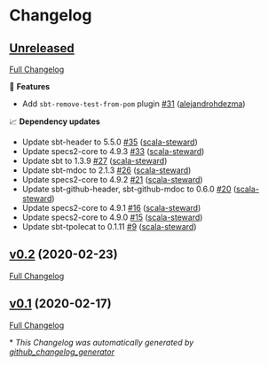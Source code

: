 # Changelog

## [Unreleased](https://github.com/alejandrohdezma/sbt-mdoc-toc/tree/HEAD)

[Full Changelog](https://github.com/alejandrohdezma/sbt-mdoc-toc/compare/v0.2...HEAD)

🚀 **Features**

- Add `sbt-remove-test-from-pom` plugin [\#31](https://github.com/alejandrohdezma/sbt-mdoc-toc/pull/31) ([alejandrohdezma](https://github.com/alejandrohdezma))

📈 **Dependency updates**

- Update sbt-header to 5.5.0 [\#35](https://github.com/alejandrohdezma/sbt-mdoc-toc/pull/35) ([scala-steward](https://github.com/scala-steward))
- Update specs2-core to 4.9.3 [\#33](https://github.com/alejandrohdezma/sbt-mdoc-toc/pull/33) ([scala-steward](https://github.com/scala-steward))
- Update sbt to 1.3.9 [\#27](https://github.com/alejandrohdezma/sbt-mdoc-toc/pull/27) ([scala-steward](https://github.com/scala-steward))
- Update sbt-mdoc to 2.1.3 [\#26](https://github.com/alejandrohdezma/sbt-mdoc-toc/pull/26) ([scala-steward](https://github.com/scala-steward))
- Update specs2-core to 4.9.2 [\#21](https://github.com/alejandrohdezma/sbt-mdoc-toc/pull/21) ([scala-steward](https://github.com/scala-steward))
- Update sbt-github-header, sbt-github-mdoc to 0.6.0 [\#20](https://github.com/alejandrohdezma/sbt-mdoc-toc/pull/20) ([scala-steward](https://github.com/scala-steward))
- Update specs2-core to 4.9.1 [\#16](https://github.com/alejandrohdezma/sbt-mdoc-toc/pull/16) ([scala-steward](https://github.com/scala-steward))
- Update specs2-core to 4.9.0 [\#15](https://github.com/alejandrohdezma/sbt-mdoc-toc/pull/15) ([scala-steward](https://github.com/scala-steward))
- Update sbt-tpolecat to 0.1.11 [\#9](https://github.com/alejandrohdezma/sbt-mdoc-toc/pull/9) ([scala-steward](https://github.com/scala-steward))

## [v0.2](https://github.com/alejandrohdezma/sbt-mdoc-toc/tree/v0.2) (2020-02-23)

[Full Changelog](https://github.com/alejandrohdezma/sbt-mdoc-toc/compare/v0.1...v0.2)

## [v0.1](https://github.com/alejandrohdezma/sbt-mdoc-toc/tree/v0.1) (2020-02-17)

[Full Changelog](https://github.com/alejandrohdezma/sbt-mdoc-toc/compare/c60eb50f755092d4c4228ffa31b6473625d448a4...v0.1)



\* *This Changelog was automatically generated by [github_changelog_generator](https://github.com/github-changelog-generator/github-changelog-generator)*
